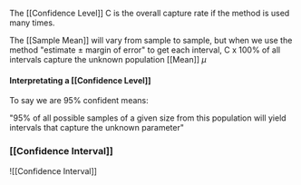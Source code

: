 The [[Confidence Level]] C is the overall capture rate if the method is used many times.

The [[Sample Mean]] will vary from sample to sample, but when we use the method "estimate $\pm$ margin of error" to get each interval, C x 100% of all intervals capture the unknown population [[Mean]] $\mu$

#### Interpretating a [[Confidence Level]]
To say we are 95% confident means:

"95% of all possible samples of a given size from this population will yield intervals that capture the unknown parameter"

### [[Confidence Interval]]
![[Confidence Interval]]
